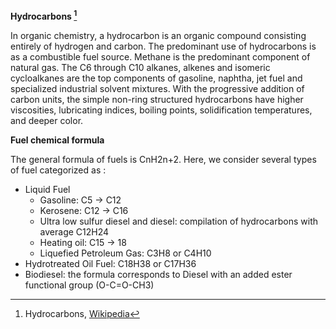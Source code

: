 **Hydrocarbons [^1]**

In organic chemistry, a hydrocarbon is an organic compound consisting entirely of hydrogen and carbon.
The predominant use of hydrocarbons is as a combustible fuel source. Methane is the predominant component of natural gas. The C6 through C10 alkanes, alkenes and isomeric cycloalkanes are the top components of gasoline, naphtha, jet fuel and specialized industrial solvent mixtures. With the progressive addition of carbon units, the simple non-ring structured hydrocarbons have higher viscosities, lubricating indices, boiling points, solidification temperatures, and deeper color.

**Fuel chemical formula**

The general formula of fuels is CnH2n+2. Here, we consider several types of fuel categorized as :

* Liquid Fuel
  * Gasoline: C5 → C12
  * Kerosene: C12 → C16
  * Ultra low sulfur diesel and diesel: compilation of hydrocarbons with average C12H24
  * Heating oil: C15 → 18
  * Liquefied Petroleum Gas: C3H8 or C4H10
* Hydrotreated Oil Fuel: C18H38 or C17H36
* Biodiesel: the formula corresponds to Diesel with an added ester functional group (O-C=O-CH3)


[^1]: Hydrocarbons, [Wikipedia](https://en.wikipedia.org/wiki/Hydrocarbon)
[^2]: Ed Vitz, John W. Moore, Justin Shorb, Xavier Prat-Resina, Tim Wendorff, and Adam Hahn. Organic Compounds- Hydrocarbons,[Chemistry, Libretext](https://chem.libretexts.org/Bookshelves/General_Chemistry/Book%3A_ChemPRIME_(Moore_et_al.)/08%3A_Properties_of_Organic_Compounds/8.05%3A_Organic_Compounds-_Hydrocarbons)